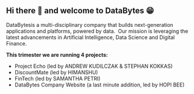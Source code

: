 ## Hi there 👋 and welcome to DataBytes 😁

DataBytesis a multi-disciplinary company that builds next-generation applications and platforms, powered by data. 
Our mission is leveraging the latest advancements in Artificial Intelligence, Data Science and Digital Finance.



**This trimester we are running 4 projects:**
- Project Echo (led by ANDREW KUDILCZAK & STEPHAN KOKKAS)
- DiscountMate (led by HIMANSHU)
- FinTech (led by SAMANTHA PETRI)
- DataBytes Company Website (a last minute addition, led by HOPI BEE)
